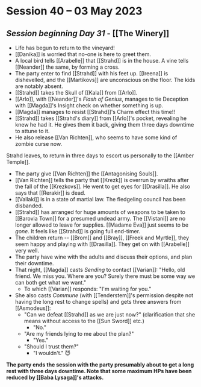 # Session 40 – 03 May 2023

## *Session beginning Day 31* - [[The Winery]]

- Life has begun to return to the vineyard!
- [[Danika]] is worried that no-one is here to greet them.
- A local bird tells [[Arabelle]] that [[Strahd]] is in the house. A vine tells [[Neander]] the same, by forming a cross.
- The party enter to find [[Strahd]] with his feet up. [[Ireena]] is dishevelled, and the [[Martikovs]] are unconscious on the floor. The kids are notably absent.
- [[Strahd]] takes the Skull of [[Kala]] from [[Arlo]].
- [[Arlo]], with [[Neander]]'s *Flash of Genius*, manages to tie Deception with [[Magda]]'s Insight check on whether something is up.
- [[Magda]] manages to resist [[Strahd]]'s Charm effect this time!!
- [[Strahd]] takes [[Strahd's diary]] from [[Arlo]]'s pocket, revealing he knew he had it. He gives them it back, giving them three days downtime to attune to it.
- He also release [[Van Richten]], who seems to have some kind of zombie curse now.

Strahd leaves, to return in three days to escort us personally to the [[Amber Temple]].

- The party give [[Van Richten]] the [[Antagonising Souls]].
- [[Van Richten]] tells the party that [[Krezk]] is overrun by wraiths after the fall of the [[Krezkovs]]. He went to get eyes for [[Drasilla]]. He also says that [[Rerakir]] is dead.
- [[Vallaki]] is in a state of martial law. The fledgeling council has been disbanded.
- [[Strahd]] has arranged for huge amounts of weapons to be taken to [[Barovia Town]] for a presumed undead army. The [[Vistani]] are no longer allowed to leave for supplies. [[Madame Eva]] just seems to be *gone*. It feels like [[Strahd]] is going full end-timer.
- The children return -- [[Brom]] and [[Bray]], [[Freek and Myrtle]], they seem happy and playing with [[Drasilla]]. They get on with [[Arabelle]] very well.
- The party have wine with the adults and discuss their options, and plan their downtime.
- That night, [[Magda]] casts *Sending* to contact [[Varian]]: "Hello, old friend. We miss you. Where are you? Surely there must be some way we can both get what we want." 
	- To which [[Varian]] responds: "I'm waiting for you."
- She also casts *Commune* (with [[Tenderstem]]'s permission despite not having the long rest to change spells) and gets three answers from [[Asmodeus]]:
	- "Can we defeat [[Strahd]] as we are just now?" (clarification that she means without access to the [[Sun Sword]] etc.) 
		- "No."
	- "Are my friends lying to me about the plan?"
		- "Yes."
	- "Should I trust them?"
		- "I wouldn't." 😈

**The party ends the session with the party presumably about to get a long rest with three days downtime. Note that some maximum HPs have been reduced by [[Baba Lysaga]]'s attacks.**